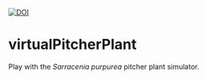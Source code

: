 [![DOI](https://zenodo.org/badge/88200870.svg)](https://zenodo.org/badge/latestdoi/88200870)


# virtualPitcherPlant
Play with the *Sarracenia purpurea* pitcher plant simulator.
